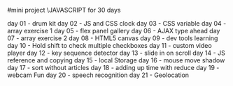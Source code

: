 #mini project \JAVASCRIPT for 30 days

day 01 - drum kit
day 02 - JS and CSS clock
day 03 - CSS variable
day 04 - array exercise 1
day 05 - flex panel gallery
day 06 - AJAX type ahead
day 07 - array exercise 2
day 08 - HTML5 canvas
day 09 - dev tools learning
day 10 - Hold shift to check multiple checkboxes 
day 11 - custom video player
day 12 - key sequence detector
day 13 - slide in on scroll
day 14 - JS reference and copying
day 15 - local Storage
day 16 - mouse move shadow
day 17 - sort without articles
day 18 - adding up time with reduce
day 19 - webcam Fun
day 20 - speech recognition 
day 21 - Geolocation